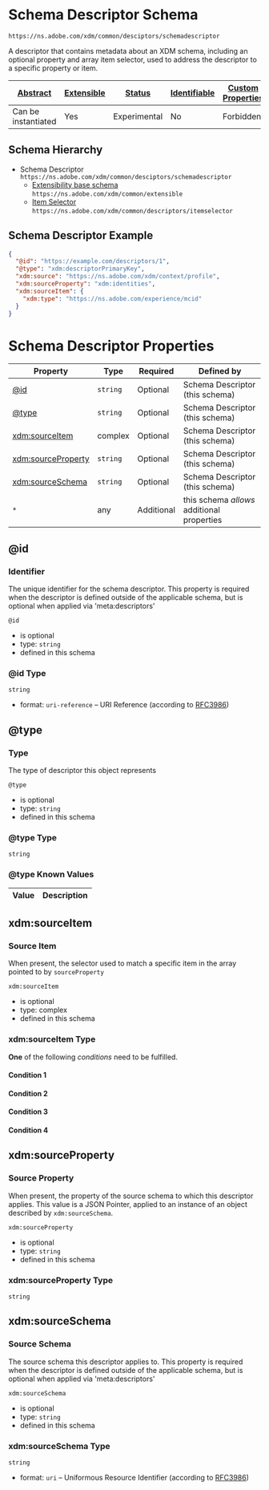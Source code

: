 
# Schema Descriptor Schema

```
https://ns.adobe.com/xdm/common/desciptors/schemadescriptor
```

A descriptor that contains metadata about an XDM schema, including an optional property and array item selector, used to address the descriptor to a specific property or item.

| [Abstract](../../../abstract.md) | [Extensible](../../../extensions.md) | [Status](../../../status.md) | [Identifiable](../../../id.md) | [Custom Properties](../../../extensions.md) | [Additional Properties](../../../extensions.md) | Defined In |
|----------------------------------|--------------------------------------|------------------------------|--------------------------------|---------------------------------------------|-------------------------------------------------|------------|
| Can be instantiated | Yes | Experimental | No | Forbidden | Permitted | [common/descriptors/schemadescriptor.schema.json](common/descriptors/schemadescriptor.schema.json) |
## Schema Hierarchy

* Schema Descriptor `https://ns.adobe.com/xdm/common/desciptors/schemadescriptor`
  * [Extensibility base schema](../extensible.schema.md) `https://ns.adobe.com/xdm/common/extensible`
  * [Item Selector](itemselector.schema.md) `https://ns.adobe.com/xdm/common/descriptors/itemselector`


## Schema Descriptor Example
```json
{
  "@id": "https://example.com/descriptors/1",
  "@type": "xdm:descriptorPrimaryKey",
  "xdm:source": "https://ns.adobe.com/xdm/context/profile",
  "xdm:sourceProperty": "xdm:identities",
  "xdm:sourceItem": {
    "xdm:type": "https://ns.adobe.com/experience/mcid"
  }
}
```

# Schema Descriptor Properties

| Property | Type | Required | Defined by |
|----------|------|----------|------------|
| [@id](#@id) | `string` | Optional | Schema Descriptor (this schema) |
| [@type](#@type) | `string` | Optional | Schema Descriptor (this schema) |
| [xdm:sourceItem](#xdmsourceitem) | complex | Optional | Schema Descriptor (this schema) |
| [xdm:sourceProperty](#xdmsourceproperty) | `string` | Optional | Schema Descriptor (this schema) |
| [xdm:sourceSchema](#xdmsourceschema) | `string` | Optional | Schema Descriptor (this schema) |
| `*` | any | Additional | this schema *allows* additional properties |

## @id
### Identifier

The unique identifier for the schema descriptor. This property is required when the descriptor is defined outside of the applicable schema, but is optional when applied via 'meta:descriptors'

`@id`
* is optional
* type: `string`
* defined in this schema

### @id Type


`string`
* format: `uri-reference` – URI Reference (according to [RFC3986](https://tools.ietf.org/html/rfc3986))






## @type
### Type

The type of descriptor this object represents

`@type`
* is optional
* type: `string`
* defined in this schema

### @type Type


`string`



### @type Known Values
| Value | Description |
|-------|-------------|




## xdm:sourceItem
### Source Item

When present, the selector used to match a specific item in the array pointed to by `sourceProperty`

`xdm:sourceItem`
* is optional
* type: complex
* defined in this schema

### xdm:sourceItem Type


**One** of the following *conditions* need to be fulfilled.


#### Condition 1



#### Condition 2



#### Condition 3



#### Condition 4







## xdm:sourceProperty
### Source Property

When present, the property of the source schema to which this descriptor applies. This value is a JSON Pointer, applied to an instance of an object described by `xdm:sourceSchema`.

`xdm:sourceProperty`
* is optional
* type: `string`
* defined in this schema

### xdm:sourceProperty Type


`string`






## xdm:sourceSchema
### Source Schema

The source schema this descriptor applies to. This property is required when the descriptor is defined outside of the applicable schema, but is optional when applied via 'meta:descriptors'

`xdm:sourceSchema`
* is optional
* type: `string`
* defined in this schema

### xdm:sourceSchema Type


`string`
* format: `uri` – Uniformous Resource Identifier (according to [RFC3986](http://tools.ietf.org/html/rfc3986))





